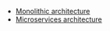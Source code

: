 ---
---
* [Monolithic architecture](/patterns/monolithic.html)
* [Microservices architecture](/patterns/microservices.html)